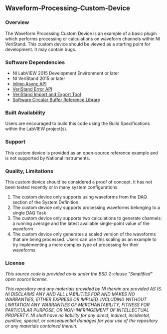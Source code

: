 ## Waveform-Processing-Custom-Device ##
### Overview ###
The Waveform Processing Custom Device is an example of a basic plugin which performs processing or calculations on waveform channels within NI VeriStand. This custom device should be viewed as a starting point for development. It may contain bugs. 

### Software Dependencies ###
* NI LabVIEW 2015 Development Environment or later
* NI VeriStand 2015 or later
* [Inline-Async API](https://github.com/NIVeriStandAdd-Ons/VeriStand-Addon-Inline-Async-API)
* [VeriStand Error API](https://github.com/NIVeriStandAdd-Ons/VeriStand-Error-API)
* [VeriStand Import and Export Tool](https://github.com/NIVeriStandAdd-Ons/VeriStand-Addon-CD-Import-and-Export-Tool)
* [Software Circular Buffer Reference Library](http://www.ni.com/example/30883/en/)

### Built Availability ###
Users are encouraged to build this code using the Build Specifications within the LabVIEW project(s). 

### Support ###
This custom device is provided as an open-source reference example and is not supported by National Instruments. 

### Quality, Limitations ###
This custom device should be considered a proof of concept. It has not been tested recently or in many system configurations. 
1. The custom device only supports using waveforms from the DAQ section of the System Definition
2. The custom device only supports processing waveforms belonging to a single DAQ Task
3. The custom device only supports two calculations to generate channels: a running average and the latest available single-point value of the waveform 
4. The custom device only generates a scaled version of the waveforms that are being processed. Users can use this scaling as an example to try implementing a more complex type of processing for their waveforms

### License ###

*This source code is provided as-is under the BSD 2-clause "Simplified" open source license.*

*This repository and any materials provided by NI therein are provided AS IS. NI DISCLAIMS ANY AND ALL LIABILITIES FOR AND MAKES NO WARRANTIES, EITHER EXPRESS OR IMPLIED, INCLUDING WITHOUT LIMITATION ANY WARRANTIES OF MERCHANTABILITY, FITNESS FOR  PARTICULAR PURPOSE, OR NON-INFRINGEMENT OF INTELLECTUAL PROPERTY. NI shall have no liability for any direct, indirect, incidental, punitive, special, or consequential damages for your use of the repository or any materials contained therein.*
